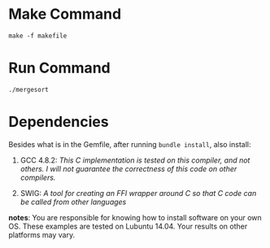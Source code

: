 # Make Command
`make -f makefile`

# Run Command
`./mergesort`

# Dependencies
Besides what is in the Gemfile, after running `bundle install`, also install:

1. GCC 4.8.2:   *This C implementation is tested on this compiler, and not others.  I will not guarantee the correctness of this code on other compilers.*

2. SWIG:        *A tool for creating an FFI wrapper around C so that C code can be called from other languages*

**notes**: You are responsible for knowing how to install software on your own OS.  These examples are tested on Lubuntu 14.04.  Your results on other platforms may vary.

